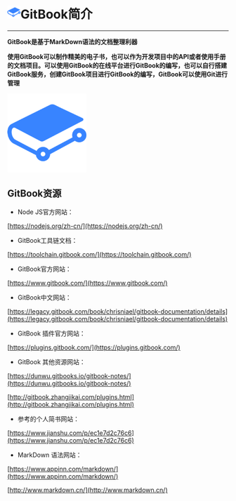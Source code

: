 # <img src="../images/icon/gitbook.png" width="30" height="30" />GitBook简介

---

**GitBook是基于MarkDown语法的文档整理利器**

**使用GitBook可以制作精美的电子书，也可以作为开发项目中的API或者使用手册的文档项目。可以使用GitBook的在线平台进行GitBook的编写，也可以自行搭建GitBook服务，创建GitBook项目进行GitBook的编写，GitBook可以使用Git进行管理**

<img src="../images/icon/gitbook.png" width="180" height="180" />

## GitBook资源

* Node JS官方网站：

[https://nodejs.org/zh-cn/](https://nodejs.org/zh-cn/)

* GitBook工具链文档：

[https://toolchain.gitbook.com/](https://toolchain.gitbook.com/)

* GitBook官方网站：

[https://www.gitbook.com/](https://www.gitbook.com/)

* GitBook中文网站：

[https://legacy.gitbook.com/book/chrisniael/gitbook-documentation/details](https://legacy.gitbook.com/book/chrisniael/gitbook-documentation/details)

* GitBook 插件官方网站：

[https://plugins.gitbook.com/](https://plugins.gitbook.com/)

* GitBook 其他资源网站：

[https://dunwu.gitbooks.io/gitbook-notes/](https://dunwu.gitbooks.io/gitbook-notes/)

[http://gitbook.zhangjikai.com/plugins.html](http://gitbook.zhangjikai.com/plugins.html)

* 参考的个人简书网站：

[https://www.jianshu.com/p/ec1e7d2c76c6](https://www.jianshu.com/p/ec1e7d2c76c6)

* MarkDown 语法网站：

[https://www.appinn.com/markdown/](https://www.appinn.com/markdown/)

[http://www.markdown.cn/](http://www.markdown.cn/)